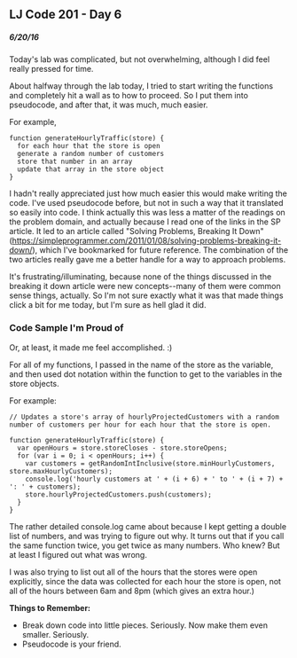## LJ Code 201 - Day 6
##### 6/20/16

Today's lab was complicated, but not overwhelming, although I did feel really pressed for time.

About halfway through the lab today, I tried to start writing the functions and completely hit a wall as to how to proceed. So I put them into pseudocode, and after that, it was much, much easier.

For example,

```
function generateHourlyTraffic(store) {
  for each hour that the store is open
  generate a random number of customers
  store that number in an array
  update that array in the store object
}
 ```

I hadn't really appreciated just how much easier this would make writing the code. I've used pseudocode before, but not in such a way that it translated so easily into code. I think actually this was less a matter of the readings on the problem domain, and actually because I read one of the links in the SP article. It led to an article called "Solving Problems, Breaking It Down" (https://simpleprogrammer.com/2011/01/08/solving-problems-breaking-it-down/), which I've bookmarked for future reference. The combination of the two articles really gave me a better handle for a way to approach problems.

It's frustrating/illuminating, because none of the things discussed in the breaking it down article were new concepts--many of them were common sense things, actually. So I'm not sure exactly what it was that made things click a bit for me today, but I'm sure as hell glad it did.

### Code Sample I'm Proud of

Or, at least, it made me feel accomplished. :)

For all of my functions, I passed in the name of the store as the variable, and then used dot notation within the function to get to the variables in the store objects.

For example:

```
// Updates a store's array of hourlyProjectedCustomers with a random number of customers per hour for each hour that the store is open.

function generateHourlyTraffic(store) {
  var openHours = store.storeCloses - store.storeOpens;
  for (var i = 0; i < openHours; i++) {
    var customers = getRandomIntInclusive(store.minHourlyCustomers, store.maxHourlyCustomers);
    console.log('hourly customers at ' + (i + 6) + ' to ' + (i + 7) + ': ' + customers);
    store.hourlyProjectedCustomers.push(customers);
  }
}
```
The rather detailed console.log came about because I kept getting a double list of numbers, and was trying to figure out why. It turns out that if you call the same function twice, you get twice as many numbers. Who knew? But at least I figured out what was wrong.

I was also trying to list out all of the hours that the stores were open explicitly, since the data was collected for each hour the store is open, not all of the hours between 6am and 8pm (which gives an extra hour.)

**Things to Remember:**

* Break down code into little pieces. Seriously. Now make them even smaller. Seriously.
* Pseudocode is your friend.
